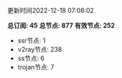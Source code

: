 更新时间2022-12-18 07:08:02

**总订阅: 45**
**总节点: 877**
**有效节点: 252**
- ssr节点: 1
- v2ray节点: 238
- ss节点: 6
- trojan节点: 7
